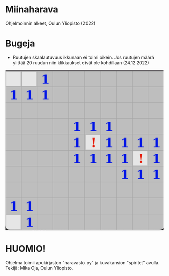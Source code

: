 # Miinaharava
Ohjelmoinnin alkeet, Oulun Yliopisto (2022)

# Bugeja
- Ruutujen skaalautuvuus ikkunaan ei toimi oikein. Jos ruutujen määrä ylittää 20 ruudun niin klikkaukset eivät ole kohdillaan (24.12.2022)

![plot](miinaharava.png)

# HUOMIO!
Ohjelma toimii apukirjaston "haravasto.py" ja kuvakansion "spiritet" avulla. Tekijä: Mika Oja, Oulun Yliopisto.
